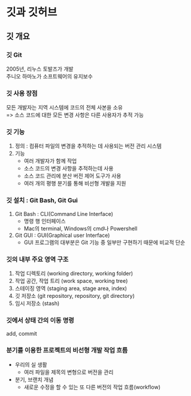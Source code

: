 # 깃과 깃허브
## 깃 개요
### 깃 Git
2005년, 리누스 토발즈가 개발<br>
주니오 하마노가 소프트웨어의 유지보수
### 깃 사용 장점
모든 개발자는 지역 시스템에 코드의 전체 사본을 소유 <br>
=> 소스 코드에 대한 모든 변경 사항은 다른 사용자가 추적 가능
 ### 깃 기능
 1. 정의 : 컴퓨터 파일의 변경을 추적하는 데 사용되는 버전 관리 시스템
 2. 기능
    - 여러 개발자가 함께 작업
    - 소스 코드의 변경 사항을 추적하는데 사용
    - 소스 코드 관리에 분산 버전 제어 도구가 사용
    - 여러 개의 평행 분기를 통해 비선형 개발을 지원
### 깃 설치 : Git Bash, Git Gui
1. Git Bash : CLI(Command Line Interface)
   - 명령 행 인터페이스
   - Mac의 terminal, Windows의 cmd나 Powershell
2. Git GUI : GUI(Graphical user Interface)
   - GUI 프로그램의 대부분은 Git 기능 중 일부만 구현하기 때문에 비교적 단순
### 깃의 내부 주요 영역 구조
1. 작업 디렉토리 (working directory, working folder)
2. 작업 공간, 작업 트리 (work space, working tree)
3. 스테이징 영역 (staging area, stage area, index)
4. 깃 저장소 (git repository, repository, git directory)
5. 임시 저장소 (stash)
### 깃에서 상태 간의 이동 명령
add, commit
### 분기를 이용한 프로젝트의 비선형 개발 작업 흐름
- 우리의 실 생활
  - 여러 파일을 제목의 변형으로 버전을 관리
- 분기, 브랜치 개념
  - 새로운 수정을 할 수 있는 또 다른 버전의 작업 흐름(workflow)  

